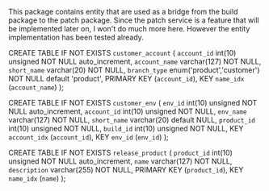 This package contains entity that are used as a bridge from the build package to the patch package.
Since the patch service is a feature that will be implemented later on, I won't do much more here.
However the entity implementation has been tested already.

CREATE TABLE IF NOT EXISTS `customer_account` (
  `account_id` int(10) unsigned NOT NULL auto_increment,
  `account_name` varchar(127) NOT NULL,
  `short_name` varchar(20) NOT NULL,
  `branch_type` enum('product','customer') NOT NULL default 'product',
  PRIMARY KEY  (`account_id`),
  KEY `name_idx` (`account_name`)
);

CREATE TABLE IF NOT EXISTS `customer_env` (
  `env_id` int(10) unsigned NOT NULL auto_increment,
  `account_id` int(10) unsigned NOT NULL,
  `env_name` varchar(127) NOT NULL,
  `short_name` varchar(20) default NULL,
  `product_id` int(10) unsigned NOT NULL,
  `build_id` int(10) unsigned NOT NULL,
  KEY `account_idx` (`account_id`),
  KEY `env_id` (`env_id`)
);

CREATE TABLE IF NOT EXISTS `release_product` (
  `product_id` int(10) unsigned NOT NULL auto_increment,
  `name` varchar(127) NOT NULL,
  `description` varchar(255) NOT NULL,
  PRIMARY KEY  (`product_id`),
  KEY `name_idx` (`name`)
);

